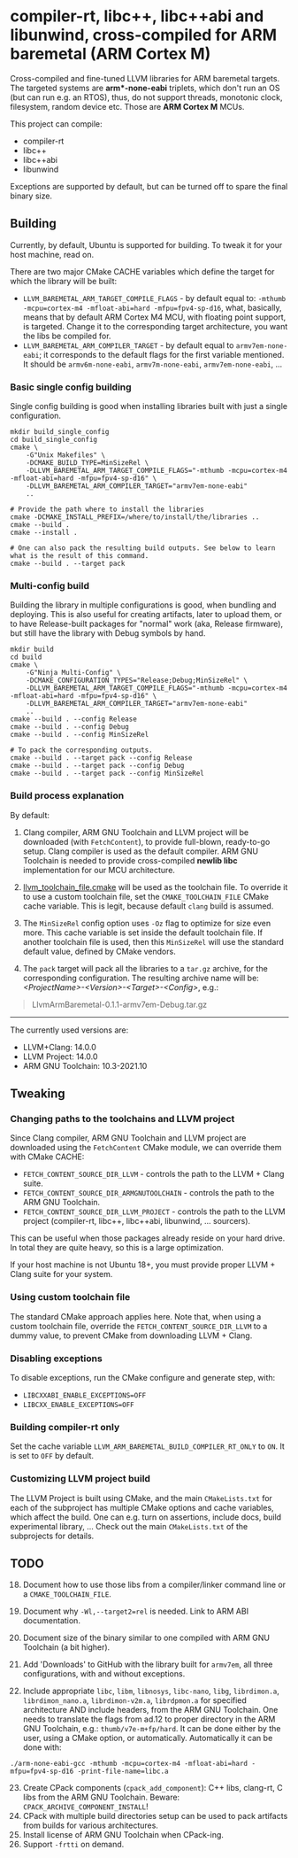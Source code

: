 # compiler-rt, libc++, libc++abi and libunwind, cross-compiled for ARM baremetal (ARM Cortex M)

Cross-compiled and fine-tuned LLVM libraries for ARM baremetal targets. The targeted systems are 
**arm\*-none-eabi** triplets, which don't run an OS (but can run e.g. an RTOS), thus, do not support threads, 
monotonic clock, filesystem, random device etc. Those are **ARM Cortex M** MCUs.

This project can compile:

* compiler-rt
* libc++
* libc++abi
* libunwind

Exceptions are supported by default, but can be turned off to spare the final binary size.

## Building

Currently, by default, Ubuntu is supported for building. To tweak it for your host machine, read on.

There are two major CMake CACHE variables which define the target for which the library will be built:

* `LLVM_BAREMETAL_ARM_TARGET_COMPILE_FLAGS` - by default equal to: 
`-mthumb -mcpu=cortex-m4 -mfloat-abi=hard -mfpu=fpv4-sp-d16`, what, basically, means that by default ARM Cortex M4 MCU,
with floating point support, is targeted. Change it to the corresponding target architecture, you want the libs be
compiled for.
* `LLVM_BAREMETAL_ARM_COMPILER_TARGET` - by default equal to `armv7em-none-eabi`; it corresponds to the default flags
for the first variable mentioned. It should be `armv6m-none-eabi`, `armv7m-none-eabi`, `armv7em-none-eabi`, ...

### Basic single config building

Single config building is good when installing libraries built with just a single configuration.

```
mkdir build_single_config
cd build_single_config
cmake \
    -G"Unix Makefiles" \
    -DCMAKE_BUILD_TYPE=MinSizeRel \
    -DLLVM_BAREMETAL_ARM_TARGET_COMPILE_FLAGS="-mthumb -mcpu=cortex-m4 -mfloat-abi=hard -mfpu=fpv4-sp-d16" \
    -DLLVM_BAREMETAL_ARM_COMPILER_TARGET="armv7em-none-eabi"
    ..

# Provide the path where to install the libraries
cmake -DCMAKE_INSTALL_PREFIX=/where/to/install/the/libraries ..
cmake --build . 
cmake --install . 

# One can also pack the resulting build outputs. See below to learn what is the result of this command.
cmake --build . --target pack
```

### Multi-config build

Building the library in multiple configurations is good, when bundling and deploying. This is also useful for
creating artifacts, later to upload them, or to have Release-built packages for "normal" work (aka, Release firmware),
but still have the library with Debug symbols by hand.

```
mkdir build
cd build
cmake \
    -G"Ninja Multi-Config" \
    -DCMAKE_CONFIGURATION_TYPES="Release;Debug;MinSizeRel" \
    -DLLVM_BAREMETAL_ARM_TARGET_COMPILE_FLAGS="-mthumb -mcpu=cortex-m4 -mfloat-abi=hard -mfpu=fpv4-sp-d16" \
    -DLLVM_BAREMETAL_ARM_COMPILER_TARGET="armv7em-none-eabi"
    ..
cmake --build . --config Release
cmake --build . --config Debug
cmake --build . --config MinSizeRel

# To pack the corresponding outputs.
cmake --build . --target pack --config Release
cmake --build . --target pack --config Debug
cmake --build . --target pack --config MinSizeRel
```

### Build process explanation

By default:

1. Clang compiler, ARM GNU Toolchain and LLVM project will be downloaded (with `FetchContent`), to provide full-blown,
ready-to-go setup. Clang compiler is used as the default compiler. ARM GNU Toolchain is needed to provide cross-compiled
**newlib libc** implementation for our MCU architecture.

2. [llvm_toolchain_file.cmake](cmake/llvm_toolchain_file.cmake) will be used as the toolchain file.
To override it to use a custom toolchain file, set the `CMAKE_TOOLCHAIN_FILE` CMake cache variable. This is legit, 
because default `clang` build is assumed.

3. The `MinSizeRel` config option uses `-Oz` flag to optimize for size even more. This cache variable is set inside
the default toolchain file. If another toolchain file is used, then this `MinSizeRel` will use the standard
default value, defined by CMake vendors.

4. The `pack` target will pack all the libraries to a `tar.gz` archive, for the corresponding configuration.
The resulting archive name will be: _\<ProjectName\>-\<Version\>-\<Target\>-\<Config\>_, e.g.:

> LlvmArmBaremetal-0.1.1-armv7em-Debug.tar.gz

---

The currently used versions are:

* LLVM+Clang: 14.0.0
* LLVM Project: 14.0.0
* ARM GNU Toolchain: 10.3-2021.10

## Tweaking

### Changing paths to the toolchains and LLVM project

Since Clang compiler, ARM GNU Toolchain and LLVM project are downloaded using the `FetchContent` CMake module, we
can override them with CMake CACHE:

* `FETCH_CONTENT_SOURCE_DIR_LLVM` - controls the path to the LLVM + Clang suite.
* `FETCH_CONTENT_SOURCE_DIR_ARMGNUTOOLCHAIN` - controls the path to the ARM GNU Toolchain.
* `FETCH_CONTENT_SOURCE_DIR_LLVM_PROJECT` - controls the path to the LLVM project (compiler-rt, libc++, libc++abi,
libunwind, ... sourcers).

This can be useful when those packages already reside on your hard drive. In total they are quite heavy, so this
is a large optimization.

If your host machine is not Ubuntu 18+, you must provide proper LLVM + Clang suite for your system.

### Using custom toolchain file

The standard CMake approach applies here. Note that, when using a custom toolchain file, override the
`FETCH_CONTENT_SOURCE_DIR_LLVM` to a dummy value, to prevent CMake from downloading LLVM + Clang.

### Disabling exceptions

To disable exceptions, run the CMake configure and generate step, with:

* `LIBCXXABI_ENABLE_EXCEPTIONS=OFF`
* `LIBCXX_ENABLE_EXCEPTIONS=OFF`

### Building compiler-rt only

Set the cache variable `LLVM_ARM_BAREMETAL_BUILD_COMPILER_RT_ONLY` to `ON`. It is set to `OFF` by default.

### Customizing LLVM project build 

The LLVM Project is built using CMake, and the main `CMakeLists.txt` for each of the subproject has multiple
CMake options and cache variables, which affect the build. One can e.g. turn on assertions, include docs, build
experimental library, ... Check out the main `CMakeLists.txt` of the subprojects for details.

## TODO

18. Document how to use those libs from a compiler/linker command line or a `CMAKE_TOOLCHAIN_FILE`.
19. Document why `-Wl,--target2=rel` is needed. Link to ARM ABI documentation.
21. Document size of the binary similar to one compiled with ARM GNU Toolchain (a bit higher).
28. Add 'Downloads' to GitHub with the library built for `armv7em`, all three configurations, with and without 
exceptions.

14. Include appropriate `libc`, `libm`, `libnosys`, `libc-nano`, `libg`, `librdimon.a`, `librdimon_nano.a`, 
`librdimon-v2m.a`, `librdpmon.a` for specified architecture AND include headers, from the ARM GNU Toolchain.
 One needs to translate the flags from ad.12 to proper
directory in the ARM GNU Toolchain, e.g.: `thumb/v7e-m+fp/hard`. It can be done either by the user, using a CMake
option, or automatically.
Automatically it can be done with:

```
./arm-none-eabi-gcc -mthumb -mcpu=cortex-m4 -mfloat-abi=hard -mfpu=fpv4-sp-d16 -print-file-name=libc.a
```

23. Create CPack components (`cpack_add_component`): C++ libs, clang-rt, C libs from the ARM GNU Toolchain. 
Beware: `CPACK_ARCHIVE_COMPONENT_INSTALL`!
24. CPack with multiple build directories setup can be used to pack artifacts from builds for various architectures.
26. Install license of ARM GNU Toolchain when CPack-ing.
27. Support `-frtti` on demand.
